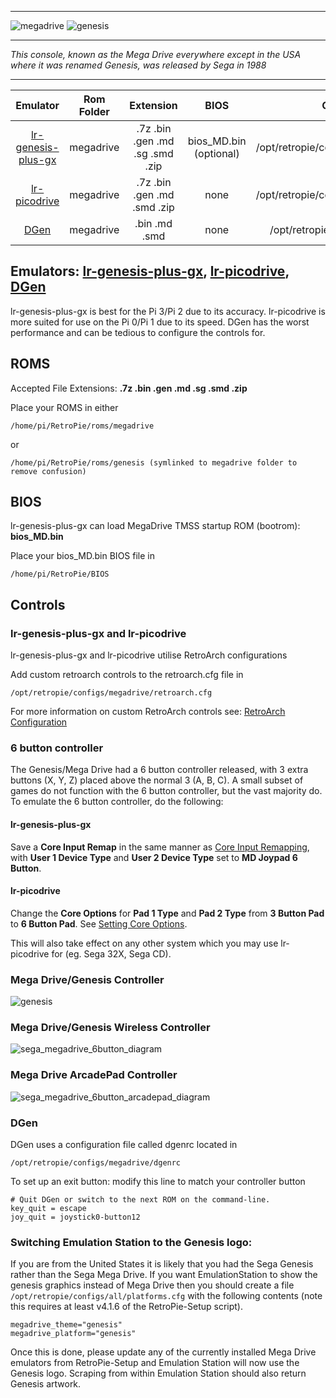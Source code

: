 ***
![megadrive](https://cloud.githubusercontent.com/assets/10035308/12213157/e8e39520-b630-11e5-8d3a-543bf24b1052.png)
![genesis](https://cloud.githubusercontent.com/assets/10035308/12213160/ee91d720-b630-11e5-8d66-46fc0eae4b84.png)
***
_This console, known as the Mega Drive everywhere except in the USA where it was renamed Genesis, was released by Sega in 1988_
***

| Emulator | Rom Folder | Extension | BIOS |  Controller Config |
| :---: | :---: | :---: | :---: | :---: |
| [lr-genesis-plus-gx](https://github.com/libretro/Genesis-Plus-GX) | megadrive  | .7z .bin .gen .md .sg .smd .zip | bios_MD.bin (optional)| /opt/retropie/configs/megadrive/retroarch.cfg |
| [lr-picodrive](https://github.com/libretro/picodrive) | megadrive  | .7z .bin .gen .md .smd .zip | none | /opt/retropie/configs/megadrive/retroarch.cfg |
| [DGen](http://dgen.sourceforge.net/) | megadrive | .bin .md .smd | none | /opt/retropie/configs/megadrive/dgenrc |

## Emulators: [lr-genesis-plus-gx](https://github.com/libretro/Genesis-Plus-GX), [lr-picodrive](https://github.com/libretro/picodrive), [DGen](http://dgen.sourceforge.net/)
lr-genesis-plus-gx is best for the Pi 3/Pi 2 due to its accuracy. lr-picodrive is more suited for use on the Pi 0/Pi 1 due to its speed. DGen has the worst performance and can be tedious to configure the controls for.
## ROMS
Accepted File Extensions: **.7z .bin .gen .md .sg .smd .zip**

Place your ROMS in either
```
/home/pi/RetroPie/roms/megadrive
```
or
```
/home/pi/RetroPie/roms/genesis (symlinked to megadrive folder to remove confusion)
```
## BIOS

lr-genesis-plus-gx can load MegaDrive TMSS startup ROM (bootrom): **bios_MD.bin**

Place your bios_MD.bin BIOS file in
```
/home/pi/RetroPie/BIOS
```
## Controls

### lr-genesis-plus-gx and lr-picodrive

lr-genesis-plus-gx and lr-picodrive utilise RetroArch configurations

Add custom retroarch controls to the retroarch.cfg file in

```
/opt/retropie/configs/megadrive/retroarch.cfg
```
For more information on custom RetroArch controls see: [RetroArch Configuration](RetroArch-Configuration)

### 6 button controller

The Genesis/Mega Drive had a 6 button controller released, with 3 extra buttons (X, Y, Z) placed above the normal 3 (A, B, C). A small subset of games do not function with the 6 button controller, but the vast majority do. To emulate the 6 button controller, do the following:

#### lr-genesis-plus-gx

Save a **Core Input Remap** in the same manner as [Core Input Remapping](RetroArch-Configuration#core-input-remapping), with **User 1 Device Type** and **User 2 Device Type** set to **MD Joypad 6 Button**.

#### lr-picodrive

Change the **Core Options** for **Pad 1 Type** and **Pad 2 Type** from **3 Button Pad** to **6 Button Pad**. See [Setting Core Options](RetroArch-Core-Options#setting-core-options).

This will also take effect on any other system which you may use lr-picodrive for (eg. Sega 32X, Sega CD).

### Mega Drive/Genesis Controller

![genesis](https://cloud.githubusercontent.com/assets/10035308/7336303/aec335e0-ebb4-11e4-93b3-26037dd26ffb.png)

### Mega Drive/Genesis Wireless Controller

![sega_megadrive_6button_diagram](https://cloud.githubusercontent.com/assets/10035308/16599642/7f43e53a-42c0-11e6-9152-c33099878ccc.png)

### Mega Drive ArcadePad Controller

![sega_megadrive_6button_arcadepad_diagram](https://cloud.githubusercontent.com/assets/10035308/16599641/7f43ae62-42c0-11e6-924a-50ca4e44f401.png)

### DGen

DGen uses a configuration file called dgenrc located in
```
/opt/retropie/configs/megadrive/dgenrc
```

To set up an exit button:
modify this line to match your controller button
```shell
# Quit DGen or switch to the next ROM on the command-line.
key_quit = escape
joy_quit = joystick0-button12
```

### Switching Emulation Station to the Genesis logo:

If you are from the United States it is likely that you had the Sega Genesis rather than the Sega Mega Drive. If you want EmulationStation to show the genesis graphics instead of Mega Drive then you should create a file `/opt/retropie/configs/all/platforms.cfg` with the following contents (note this requires at least v4.1.6 of the RetroPie-Setup script).

```
megadrive_theme="genesis"
megadrive_platform="genesis"
```

Once this is done, please update any of the currently installed Mega Drive emulators from RetroPie-Setup and Emulation Station will now use the Genesis logo. Scraping from within Emulation Station should also return Genesis artwork.
